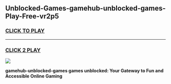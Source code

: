 
## Unblocked-Games-gamehub-unblocked-games-Play-Free-vr2p5
<h3>
<a href="https://premium76.site?title=gamehub-unblocked-games&ref=21A">CLICK TO PLAY</a></h3>
<hr>

<h3>
<a href="https://premium76.site?title=gamehub-unblocked-games&ref=21A">CLICK 2 PLAY</a>
  
</h3>

<a href="https://premium76.site?title=gamehub-unblocked-games&ref=21A"><img src="https://clearcache.store/games.png"></a>


**gamehub-unblocked-games games unblocked: Your Gateway to Fun and Accessible Online Gaming**
